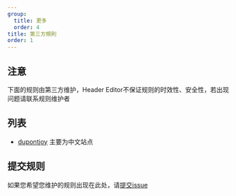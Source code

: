```yaml
---
group:
  title: 更多
  order: 4
title: 第三方規則
order: 1
---
```



## 注意

下面的规则由第三方维护，Header Editor不保证规则的时效性、安全性，若出现问题请联系规则维护者

## 列表

* [dupontjoy](https://github.com/dupontjoy/customization/tree/master/Rules/HeaderEditor) 主要为中文站点

## 提交规则

如果您希望您维护的规则出现在此处，请[提交issue](https://github.com/FirefoxBar/HeaderEditor/issues/new)
